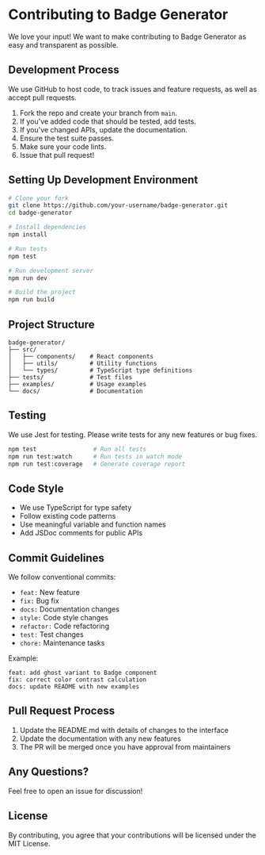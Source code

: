 # Contributing to Badge Generator

We love your input! We want to make contributing to Badge Generator as easy and transparent as possible.

## Development Process

We use GitHub to host code, to track issues and feature requests, as well as accept pull requests.

1. Fork the repo and create your branch from `main`.
2. If you've added code that should be tested, add tests.
3. If you've changed APIs, update the documentation.
4. Ensure the test suite passes.
5. Make sure your code lints.
6. Issue that pull request!

## Setting Up Development Environment

```bash
# Clone your fork
git clone https://github.com/your-username/badge-generator.git
cd badge-generator

# Install dependencies
npm install

# Run tests
npm test

# Run development server
npm run dev

# Build the project
npm run build
```

## Project Structure

```
badge-generator/
├── src/
│   ├── components/    # React components
│   ├── utils/         # Utility functions
│   └── types/         # TypeScript type definitions
├── tests/             # Test files
├── examples/          # Usage examples
└── docs/              # Documentation
```

## Testing

We use Jest for testing. Please write tests for any new features or bug fixes.

```bash
npm test                # Run all tests
npm run test:watch      # Run tests in watch mode
npm run test:coverage   # Generate coverage report
```

## Code Style

- We use TypeScript for type safety
- Follow existing code patterns
- Use meaningful variable and function names
- Add JSDoc comments for public APIs

## Commit Guidelines

We follow conventional commits:

- `feat:` New feature
- `fix:` Bug fix
- `docs:` Documentation changes
- `style:` Code style changes
- `refactor:` Code refactoring
- `test:` Test changes
- `chore:` Maintenance tasks

Example:
```
feat: add ghost variant to Badge component
fix: correct color contrast calculation
docs: update README with new examples
```

## Pull Request Process

1. Update the README.md with details of changes to the interface
2. Update the documentation with any new features
3. The PR will be merged once you have approval from maintainers

## Any Questions?

Feel free to open an issue for discussion!

## License

By contributing, you agree that your contributions will be licensed under the MIT License.